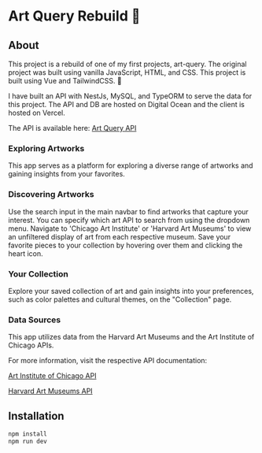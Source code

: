 # Art Query Rebuild :art:

## About

This project is a rebuild of one of my first projects, art-query. The original project was built using vanilla JavaScript, HTML, and CSS. This project is built using Vue and TailwindCSS. :rocket:

I have built an API with NestJs, MySQL, and TypeORM to serve the data for this project. The API and DB are hosted on Digital Ocean and the client is hosted on Vercel.

The API is available here: [Art Query API](https://github.com/masqualerro/art-query-api)

### Exploring Artworks
This app serves as a platform for exploring a diverse range of artworks and gaining insights from your favorites.

### Discovering Artworks
Use the search input in the main navbar to find artworks that capture your interest. You can specify which art API to search from using the dropdown menu. Navigate to 'Chicago Art Institute' or 'Harvard Art Museums' to view an unfiltered display of art from each respective museum. Save your favorite pieces to your collection by hovering over them and clicking the heart icon.

### Your Collection
Explore your saved collection of art and gain insights into your preferences, such as color palettes and cultural themes, on the "Collection" page.

### Data Sources
This app utilizes data from the Harvard Art Museums and the Art Institute of Chicago APIs.

For more information, visit the respective API documentation:

[Art Institute of Chicago API](https://api.artic.edu/docs/)

[Harvard Art Museums API](https://github.com/harvardartmuseums/api-docs)

## Installation

```bash
npm install
npm run dev